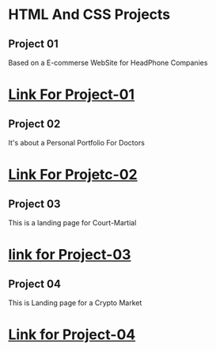 # HTML And CSS Projects

## Project 01

Based on a E-commerse WebSite for HeadPhone Companies 

# [Link For Project-01][def]

[def]: https://shiny-gaufre-9c7ca0.netlify.app/



## Project 02

It's about a Personal Portfolio For Doctors


# [Link For Projetc-02](https://kaleidoscopic-mochi-4315e6.netlify.app/)

## Project 03
 This is a landing page for Court-Martial
 # [link for Project-03](https://dainty-liger-d1f5a5.netlify.app/)
 
## Project 04
  This is Landing page for a Crypto Market
  # [Link for Project-04](https://beautiful-dango-a985f6.netlify.app/)
